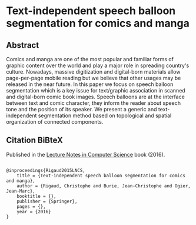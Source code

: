 Text-independent speech balloon segmentation for comics and manga
===============================================
   
Abstract
------------------------------------------------
Comics and manga are one of the most popular and familiar forms of graphic content over the world and play a major role in spreading country's culture. Nowadays, massive digitization and digital-born materials allow page-per-page mobile reading but we believe that other usages may be released in the near future. In this paper we focus on speech balloon segmentation which is a key issue for text/graphic association in scanned and digital-born comic book images. Speech balloons are at the interface between text and comic character, they inform the reader about speech tone and the position of its speaker. We present a generic and text-independent segmentation method based on topological and spatial organization of connected components.


Citation BiBteX
-------------------------------------------------
Published in the [Lecture Notes in Computer Science](http://www.springer.com/computer/lncs?SGWID=0-164-0-0-0 "LNCS") book (2016).
<pre><code>
@inproceedings{Rigaud2015LNCS,
	title = {Text-independent speech balloon segmentation for comics and manga},
	author = {Rigaud, Christophe and Burie, Jean-Christophe and Ogier, Jean-Marc},
	booktitle = {},
	publisher = {Springer},
	pages = {},
	year = {2016}
}
</code></pre>

